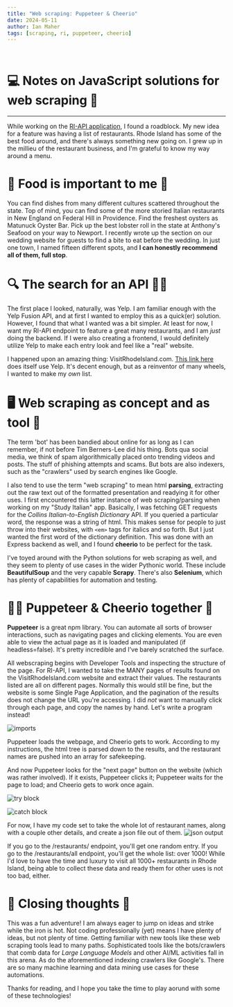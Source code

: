 ```yaml
---
title: "Web scraping: Puppeteer & Cheerio"
date: 2024-05-11
author: Ian Maher
tags: [scraping, ri, puppeteer, cheerio]
---
```

`   `
# 💻 Notes on JavaScript solutions for web scraping 🔧
___

While working on the [RI-API application](https://github.com/ianpmaher/ri-api), I found a roadblock. 
My new idea for a feature was having a list of restaurants. Rhode Island has some of the best food around, and there's always something new going on. I grew up in the millieu of the restaurant business, and I'm grateful to know my way around a menu. 

# 🍴 Food is important to me 🍝

You can find dishes from many different cultures scattered throughout the state. Top of mind, you can find some of the more storied Italian restaurants in New England on Federal Hill in Providence. Find the freshest oysters as Matunuck Oyster Bar. Pick up the best lobster roll in the state at Anthony's Seafood on your way to Newport. I recently wrote up the section on our wedding website for guests to find a bite to eat before the wedding. In just one town, I named fifteen different spots, and **I can honestly recommend all of them, full stop**. 

# 🔍 The search for an API 🕵️‍♂️

The first place I looked, naturally, was Yelp. I am familiar enough with the Yelp Fusion API, and at first I wanted to employ this as a quick(er) solution. However, I found that what I wanted was a bit simpler. At least for now, I want my RI-API endpoint to feature a great many restaurants, and I am _just_ doing the backend. If I were also creating a frontend, I would definitely utilize Yelp to make each entry look and feel like a "real" website.

I happened upon an amazing thing: VisitRhodeIsland.com. [This link here](https://www.visitrhodeisland.com/food-drink/restaurants/) does itself use Yelp. It's decent enough, but as a reinventor of many wheels, I wanted to make my *own* list. 

# 🖥️ Web scraping as concept and as tool 🤖 

The term 'bot' has been bandied about online for as long as I can remember, if not before Tim Berners-Lee did his thing. 
Bots qua social media, we think of spam algorithmically placed onto trending videos and posts. The stuff of phishing attempts and scams. But bots are also indexers, such as the "crawlers" used by search engines like Google. 

I also tend to use the term "web scraping" to mean html **parsing**, extracting out the raw text out of the formatted presentation and readying it for other uses. I first encountered this latter instance of web scraping/parsing when working on my "Study Italian" app. Basically, I was fetching GET requests for the *Collins Italian-to-English Dictionary* API. If you queried a particular word, the response was a string of html. This makes sense for people to just throw into their websites, with `<em>` tags for italics and so forth. But I just wanted the first word of the dictionary definition. This was done with an Express backend as well, and I found **cheerio** to be perfect for the task. 

I've toyed around with the Python solutions for web scraping as well, and they seem to plenty of use cases in the wider Pythonic world. These include **BeautifulSoup** and the very capable **Scrapy**. There's also **Selenium**, which has plenty of capabilities for automation and testing. 

# 👨‍💻 Puppeteer & Cheerio together 🥣

**Puppeteer** is a great npm library. You can automate all sorts of browser interactions, such as navigating pages and clicking elements. You are even able to view the actual page as it is loaded and manipulated (if headless=false). It's pretty incredible and I've barely scratched the surface. 

All webscraping begins with Developer Tools and inspecting the structure of the page. For RI-API, I wanted to take the MANY pages of results found on the VisitRhodeIsland.com website and extract their values. The restaurants listed are all on different pages. Normally this would still be fine, but the website is some Single Page Application, and the pagination of the results does not change the URL you're accessing. I did *not* want to manually click through each page, and copy the names by hand. Let's write a program instead!

![imports](https://f005.backblazeb2.com/file/ianpmaher/scraperFunc.png)

Puppeteer loads the webpage, and Cheerio gets to work. According to my instructions, the html tree is parsed down to the results, and the restaurant names are pushed into an array for safekeeping. 

And now Puppeteer looks for the "next page" button on the website (which was rather involved). If it exists, Puppeteer clicks it; Puppeteer waits for the page to load; and Cheerio gets to work once again.

![try block](https://f005.backblazeb2.com/file/ianpmaher/scraperTry.png)

![catch block](https://f005.backblazeb2.com/file/ianpmaher/scraperCatch.png)

For now, I have my code set to take the whole lot of restaurant names, along with a couple other details, and create a json file out of them. 
![json output](https://f005.backblazeb2.com/file/ianpmaher/scraperFileOutput.png)

If you go to the /restaurants/ endpoint, you'll get one random entry. If you go to the /restaurants/all endpoint, you'll get the whole list: over 1000! While I'd love to have the time and luxury to visit all 1000+ restaurants in Rhode Island, being able to collect these data and ready them for other uses is not too bad, either.

# 🤔 Closing thoughts 🤔

This was a fun adventure! I am always eager to jump on ideas and strike while the iron is hot. Not coding professionally (yet) means I have plenty of ideas, but not plenty of time. Getting familiar with new tools like these web scraping tools lead to many paths. Sophisticated tools like the bots/crawlers that comb data for *Large Language Models* and other AI/ML activities fall in this arena. As do the aforementioned indexing crawlers like Google's. There are so many machine learning and data mining use cases for these automations. 

Thanks for reading, and I hope you take the time to play aorund with some of these technologies!